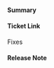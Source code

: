 <!--
Thanks for opening a pull request!

Please remember to:
- mention any issue(s) that this PR closes using a closing keyword as well as the issue number, such as "Closes #XYZ" or "Resolves sigstore/repo-name#XYZ", cf.
  [documentation](https://docs.github.com/en/github/managing-your-work-on-github/linking-a-pull-request-to-an-issue#linking-a-pull-request-to-an-issue-using-a-keyword)
- ensure your commits are signed-off, as sigstore uses the [DCO](https://github.com/enarx/enarx/wiki/How-to-contribute-code#developer-certificate-of-origin) using `git commit -s`, or `git commit -s --amend` if you want to amend already existing commits
- lastly, ensure there are no merge commits!
Thank you :)
-->

#### Summary
<!--
A description of what this pull request does, as well as QA test steps (if applicable and if not already added to the Jira ticket).
-->

#### Ticket Link
<!--
If this pull request addresses a Help Wanted ticket, please link the relevant GitHub issue, e.g.

  Fixes https://github.com/sigstore/YYYYYY/issues/XXXXX

-->
Fixes

#### Release Note
<!--
Add a release note for each of the following conditions:

* Config changes (additions, deletions, updates)
* API additions—new endpoint, new response fields, or newly accepted request parameters
* Database changes (any)
* Websocket additions or changes
* Anything noteworthy to a Mattermost instance administrator (err on the side of over-communicating)
* New features and improvements, including behavioural changes, UI changes and CLI changes
* Bug fixes and fixes of previous known issues
* Deprecation warnings, breaking changes, or compatibility notes

If no release notes are required write NONE. Use past-tense.

-->
```release-note

```
